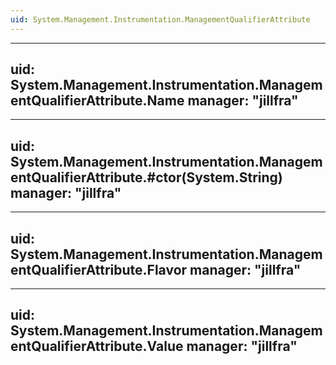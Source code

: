 ```yaml
---
uid: System.Management.Instrumentation.ManagementQualifierAttribute
---
```


---
uid: System.Management.Instrumentation.ManagementQualifierAttribute.Name
manager: "jillfra"
---

---
uid: System.Management.Instrumentation.ManagementQualifierAttribute.#ctor(System.String)
manager: "jillfra"
---

---
uid: System.Management.Instrumentation.ManagementQualifierAttribute.Flavor
manager: "jillfra"
---

---
uid: System.Management.Instrumentation.ManagementQualifierAttribute.Value
manager: "jillfra"
---
